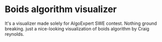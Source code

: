 # Boids algorithm visualizer

It's a visualizer made solely for AlgoExpert SWE contest.
Nothing ground breaking. just a nice-looking visualization of boids algorithm by Craig reynolds.
